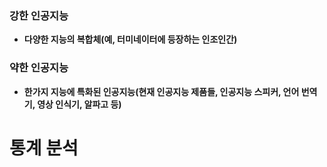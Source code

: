 ### 강한 인공지능
* **다양한 지능의 복합체(예, 터미네이터에 등장하는 인조인간)**

### 약한 인공지능
* **한가지 지능에 특화된 인공지능(현재 인공지능 제품들, 인공지능 스피커, 언어 번역기, 영상 인식기, 알파고 등)**


# 통계 분석 
